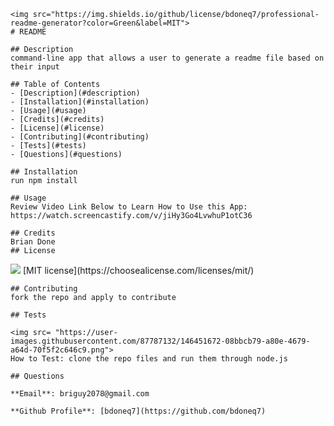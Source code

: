 
    <img src="https://img.shields.io/github/license/bdoneq7/professional-readme-generator?color=Green&label=MIT">
    # README

    ## Description
    command-line app that allows a user to generate a readme file based on their input

    ## Table of Contents
    - [Description](#description)
    - [Installation](#installation)
    - [Usage](#usage)
    - [Credits](#credits)
    - [License](#license)
    - [Contributing](#contributing)
    - [Tests](#tests)
    - [Questions](#questions)
    
    ## Installation
    run npm install

    ## Usage
    Review Video Link Below to Learn How to Use this App:
    https://watch.screencastify.com/v/jiHy3Go4LvwhuP1otC36
    
    ## Credits
    Brian Done
    ## License
    
   <img src="https://img.shields.io/github/license/bdoneq7/professional-readme-generator?color=Green&label=MIT">
   [MIT license](https://choosealicense.com/licenses/mit/) 
    
    

    
    ## Contributing
    fork the repo and apply to contribute

    ## Tests
    
    <img src= "https://user-images.githubusercontent.com/87787132/146451672-08bbcb79-a80e-4679-a64d-70f5f2c646c9.png">
    How to Test: clone the repo files and run them through node.js
    
    ## Questions
    
    **Email**: briguy2078@gmail.com
    
    **Github Profile**: [bdoneq7](https://github.com/bdoneq7)
    